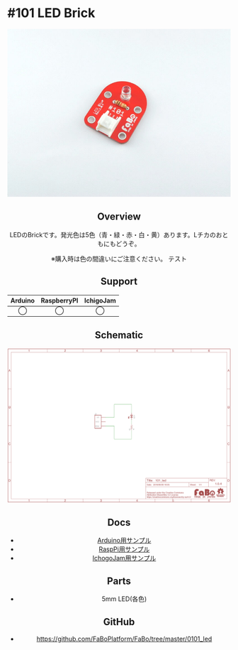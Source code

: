 # #101 LED Brick

<center>

![](./img/101_led.jpg)
<!--COLORME-->

## Overview
LEDのBrickです。発光色は5色（青・緑・赤・白・黄）あります。Lチカのおともにもどうぞ。

※購入時は色の間違いにご注意ください。
テスト

## Support
|Arduino|RaspberryPI|IchigoJam|
|:--:|:--:|:--:|
|◯|◯|◯|

## Schematic
![](./img/101_led_sch.png)

## Docs

* [Arduino用サンプル](http://docs.fabo.io/fabo/arduino/brick_analog/101_brick_analog_led.html)
* [RaspPi用サンプル](http://docs.fabo.io/fabo/rasppi/brick_analog/101_brick_analog_led.html)
* [IchogoJam用サンプル](http://docs.fabo.io/fabo/ichigojam/brick_analog/101_brick_analog_led.html)

## Parts
- 5mm LED(各色)

## GitHub
- https://github.com/FaBoPlatform/FaBo/tree/master/0101_led
